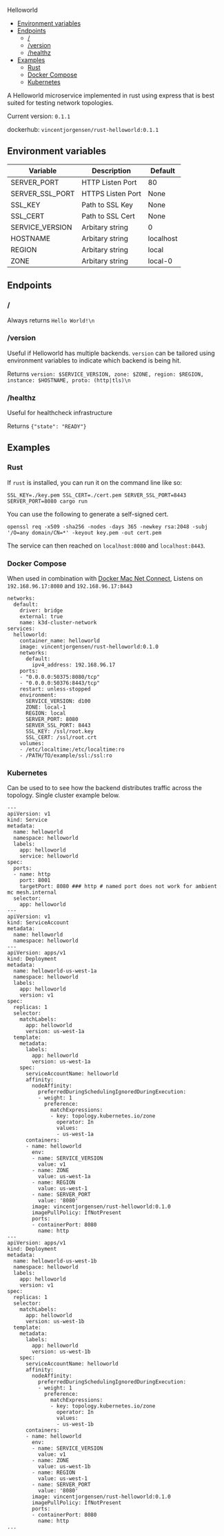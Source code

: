  Helloworld

<!-- TOC start (generated with https://github.com/derlin/bitdowntoc) -->

- [Environment variables](#environment-variables)
- [Endpoints](#endpoints)
   * [/](#)
   * [/version](#version)
   * [/healthz](#healthz)
- [Examples](#examples)
   * [Rust](#rust)
   * [Docker Compose](#docker-compose)
   * [Kubernetes](#kubernetes)

<!-- TOC end -->

A Helloworld microservice implemented in rust using express that is best
suited for testing network topologies.

Current version: `0.1.1`

dockerhub: `vincentjorgensen/rust-helloworld:0.1.1`

<!-- TOC --><a name="environment-variables"></a>
## Environment variables

|     Variable           |  Description            | Default                 |
| ---------------------- | ----------------------- | ----------------------- |
| SERVER\_PORT           | HTTP Listen Port        | 80                      |
| SERVER\_SSL\_PORT      | HTTPS Listen Port       | None                    |
| SSL\_KEY               | Path to SSL Key         | None                    |
| SSL\_CERT              | Path to SSL Cert        | None                    |
| SERVICE\_VERSION       | Arbitary string         | 0                       |
| HOSTNAME               | Arbitary string         | localhost               |
| REGION                 | Arbitary string         | local                   |
| ZONE                   | Arbitary string         | local-0                 |

<!-- TOC --><a name="endpoints"></a>
## Endpoints

<!-- TOC --><a name=""></a>
### /

Always returns `Hello World!\n`

<!-- TOC --><a name="version"></a>
### /version

Useful if Helloworld has multiple backends. `version` can be tailored using
environment variables to indicate which backend is being hit.

Returns `version: $SERVICE_VERSION, zone: $ZONE, region: $REGION, instance: $HOSTNAME, proto: (http|tls)\n`

<!-- TOC --><a name="healthz"></a>
### /healthz

Useful for healthcheck infrastructure

Returns `{"state": "READY"}`

<!-- TOC --><a name="examples"></a>
## Examples

<!-- TOC --><a name="rust"></a>
### Rust

If `rust` is installed, you can run it on the command line like so:
```
SSL_KEY=./key.pem SSL_CERT=./cert.pem SERVER_SSL_PORT=8443 SERVER_PORT=8080 cargo run
```

You can use the following to generate a self-signed cert.
```
openssl req -x509 -sha256 -nodes -days 365 -newkey rsa:2048 -subj '/O=any domain/CN=*' -keyout key.pem -out cert.pem
```

The service can then reached on `localhost:8080` and `localhost:8443`.

<!-- TOC --><a name="docker-compose"></a>
### Docker Compose

When used in combination with [Docker Mac Net
Connect](https://github.com/chipmk/docker-mac-net-connect), Listens on
`192.168.96.17:8080` and `192.168.96.17:8443` 

```
networks:
  default:
    driver: bridge
    external: true
    name: k3d-cluster-network
services:
  helloworld:
    container_name: helloworld
    image: vincentjorgensen/rust-helloworld:0.1.0
    networks:
      default:
        ipv4_address: 192.168.96.17
    ports:
    - "0.0.0.0:50375:8080/tcp"
    - "0.0.0.0:50376:8443/tcp"
    restart: unless-stopped
    environment:
      SERVICE_VERSION: d100
      ZONE: local-1
      REGION: local
      SERVER_PORT: 8080
      SERVER_SSL_PORT: 8443
      SSL_KEY: /ssl/root.key
      SSL_CERT: /ssl/root.crt
    volumes:
    - /etc/localtime:/etc/localtime:ro
    - /PATH/TO/example/ssl:/ssl:ro
```

<!-- TOC --><a name="kubernetes"></a>
### Kubernetes

Can be used to to see how the backend distributes traffic across the topology.
Single cluster example below.

```
---
apiVersion: v1
kind: Service
metadata:
  name: helloworld
  namespace: helloworld
  labels:
    app: helloworld
    service: helloworld
spec:
  ports:
  - name: http
    port: 8001
    targetPort: 8080 ### http # named port does not work for ambient mc mesh.internal
  selector:
    app: helloworld
---
apiVersion: v1
kind: ServiceAccount
metadata:
  name: helloworld
  namespace: helloworld
---
apiVersion: apps/v1
kind: Deployment
metadata:
  name: helloworld-us-west-1a
  namespace: helloworld
  labels:
    app: helloworld
    version: v1
spec:
  replicas: 1
  selector:
    matchLabels:
      app: helloworld
      version: us-west-1a
  template:
    metadata:
      labels:
        app: helloworld
        version: us-west-1a
    spec:
      serviceAccountName: helloworld
      affinity:
        nodeAffinity:
          preferredDuringSchedulingIgnoredDuringExecution:
          - weight: 1
            preference:
              matchExpressions:
              - key: topology.kubernetes.io/zone
                operator: In
                values:
                - us-west-1a
      containers:
      - name: helloworld
        env:
        - name: SERVICE_VERSION
          value: v1
        - name: ZONE
          value: us-west-1a
        - name: REGION
          value: us-west-1
        - name: SERVER_PORT
          value: '8080'
        image: vincentjorgensen/rust-helloworld:0.1.0
        imagePullPolicy: IfNotPresent
        ports:
        - containerPort: 8080
          name: http
---
apiVersion: apps/v1
kind: Deployment
metadata:
  name: helloworld-us-west-1b
  namespace: helloworld
  labels:
    app: helloworld
    version: v1
spec:
  replicas: 1
  selector:
    matchLabels:
      app: helloworld
      version: us-west-1b
  template:
    metadata:
      labels:
        app: helloworld
        version: us-west-1b
    spec:
      serviceAccountName: helloworld
      affinity:
        nodeAffinity:
          preferredDuringSchedulingIgnoredDuringExecution:
          - weight: 1
            preference:
              matchExpressions:
              - key: topology.kubernetes.io/zone
                operator: In
                values:
                - us-west-1b
      containers:
      - name: helloworld
        env:
        - name: SERVICE_VERSION
          value: v1
        - name: ZONE
          value: us-west-1b
        - name: REGION
          value: us-west-1
        - name: SERVER_PORT
          value: '8080'
        image: vincentjorgensen/rust-helloworld:0.1.0
        imagePullPolicy: IfNotPresent
        ports:
        - containerPort: 8080
          name: http
...
```

